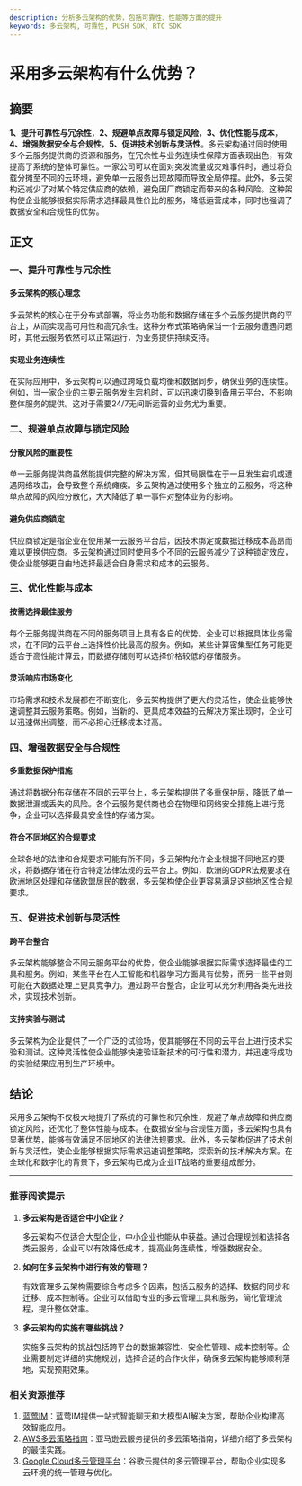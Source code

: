 ```yaml
---
description: 分析多云架构的优势，包括可靠性、性能等方面的提升
keywords: 多云架构, 可靠性, PUSH SDK, RTC SDK
---
```

# 采用多云架构有什么优势？

## 摘要

**1、提升可靠性与冗余性**，**2、规避单点故障与锁定风险**，**3、优化性能与成本**，**4、增强数据安全与合规性**，**5、促进技术创新与灵活性**。多云架构通过同时使用多个云服务提供商的资源和服务，在冗余性与业务连续性保障方面表现出色，有效提高了系统的整体可靠性。一家公司可以在面对突发流量或灾难事件时，通过将负载分摊至不同的云环境，避免单一云服务出现故障而导致全局停摆。此外，多云架构还减少了对某个特定供应商的依赖，避免因厂商锁定而带来的各种风险。这种架构使企业能够根据实际需求选择最具性价比的服务，降低运营成本，同时也强调了数据安全和合规性的优势。

## 正文

### 一、提升可靠性与冗余性

#### 多云架构的核心理念

多云架构的核心在于分布式部署，将业务功能和数据存储在多个云服务提供商的平台上，从而实现高可用性和高冗余性。这种分布式策略确保当一个云服务遭遇问题时，其他云服务依然可以正常运行，为业务提供持续支持。

#### 实现业务连续性

在实际应用中，多云架构可以通过跨域负载均衡和数据同步，确保业务的连续性。例如，当一家企业的主要云服务发生宕机时，可以迅速切换到备用云平台，不影响整体服务的提供。这对于需要24/7无间断运营的业务尤为重要。

### 二、规避单点故障与锁定风险

#### 分散风险的重要性

单一云服务提供商虽然能提供完整的解决方案，但其局限性在于一旦发生宕机或遭遇网络攻击，会导致整个系统瘫痪。多云架构通过使用多个独立的云服务，将这种单点故障的风险分散化，大大降低了单一事件对整体业务的影响。

#### 避免供应商锁定

供应商锁定是指企业在使用某一云服务平台后，因技术绑定或数据迁移成本高昂而难以更换供应商。多云架构通过同时使用多个不同的云服务减少了这种锁定效应，使企业能够更自由地选择最适合自身需求和成本的云服务。

### 三、优化性能与成本

#### 按需选择最佳服务

每个云服务提供商在不同的服务项目上具有各自的优势。企业可以根据具体业务需求，在不同的云平台上选择性价比最高的服务。例如，某些计算密集型任务可能更适合于高性能计算云，而数据存储则可以选择价格较低的存储服务。

#### 灵活响应市场变化

市场需求和技术发展都在不断变化，多云架构提供了更大的灵活性，使企业能够快速调整其云服务策略。例如，当新的、更具成本效益的云解决方案出现时，企业可以迅速做出调整，而不必担心迁移成本过高。

### 四、增强数据安全与合规性

#### 多重数据保护措施

通过将数据分布存储在不同的云平台上，多云架构提供了多重保护层，降低了单一数据泄漏或丢失的风险。各个云服务提供商也会在物理和网络安全措施上进行竞争，企业可以选择最具安全性的存储方案。

#### 符合不同地区的合规要求

全球各地的法律和合规要求可能有所不同，多云架构允许企业根据不同地区的要求，将数据存储在符合特定法律法规的云平台上。例如，欧洲的GDPR法规要求在欧洲地区处理和存储欧盟居民的数据，多云架构使企业更容易满足这些地区性合规要求。

### 五、促进技术创新与灵活性

#### 跨平台整合

多云架构能够整合不同云服务平台的优势，使企业能够根据实际需求选择最佳的工具和服务。例如，某些平台在人工智能和机器学习方面具有优势，而另一些平台则可能在大数据处理上更具竞争力。通过跨平台整合，企业可以充分利用各类先进技术，实现技术创新。

#### 支持实验与测试

多云架构为企业提供了一个广泛的试验场，使其能够在不同的云平台上进行技术实验和测试。这种灵活性使企业能够快速验证新技术的可行性和潜力，并迅速将成功的实验结果应用到生产环境中。

## 结论

采用多云架构不仅极大地提升了系统的可靠性和冗余性，规避了单点故障和供应商锁定风险，还优化了整体性能与成本。在数据安全与合规性方面，多云架构也具有显著优势，能够有效满足不同地区的法律法规要求。此外，多云架构促进了技术创新与灵活性，使企业能够根据实际需求迅速调整策略，探索新的技术解决方案。在全球化和数字化的背景下，多云架构已成为企业IT战略的重要组成部分。

---

### 推荐阅读提示

1. **多云架构是否适合中小企业？**

   多云架构不仅适合大型企业，中小企业也能从中获益。通过合理规划和选择各类云服务，企业可以有效降低成本，提高业务连续性，增强数据安全。

2. **如何在多云架构中进行有效的管理？**

   有效管理多云架构需要综合考虑多个因素，包括云服务的选择、数据的同步和迁移、成本控制等。企业可以借助专业的多云管理工具和服务，简化管理流程，提升整体效率。

3. **多云架构的实施有哪些挑战？**

   实施多云架构的挑战包括跨平台的数据兼容性、安全性管理、成本控制等。企业需要制定详细的实施规划，选择合适的合作伙伴，确保多云架构能够顺利落地，实现预期效果。

### 相关资源推荐

1. [蓝莺IM](https://www.lanyingim.com)：蓝莺IM提供一站式智能聊天和大模型AI解决方案，帮助企业构建高效智能应用。
2. [AWS多云策略指南](https://aws.amazon.com/multi-cloud)：亚马逊云服务提供的多云策略指南，详细介绍了多云架构的最佳实践。
3. [Google Cloud多云管理平台](https://cloud.google.com/multi-cloud)：谷歌云提供的多云管理平台，帮助企业实现多云环境的统一管理与优化。